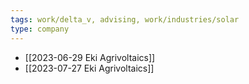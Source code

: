 ```yaml
---
tags: work/delta_v, advising, work/industries/solar
type: company
---
```

- [[2023-06-29 Eki Agrivoltaics]]
- [[2023-07-27 Eki Agrivoltaics]]